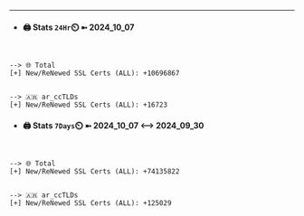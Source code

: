 

---
- #### 🖨️ **Stats** `24Hr`⏲️ ➼ 2024_10_07
```console


--> 🌐 Total
[+] New/ReNewed SSL Certs (ALL): +10696867


--> 🇦🇷 ar_ccTLDs
[+] New/ReNewed SSL Certs (ALL): +16723

```

- #### 🖨️ **Stats** `7Days`⏲️ ➼ 2024_10_07 <--> 2024_09_30
```console


--> 🌐 Total
[+] New/ReNewed SSL Certs (ALL): +74135822


--> 🇦🇷 ar_ccTLDs
[+] New/ReNewed SSL Certs (ALL): +125029

```

